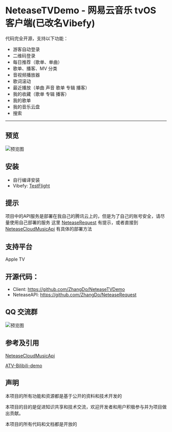 # NeteaseTVDemo - 网易云音乐 tvOS 客户端(已改名Vibefy)

代码完全开源，支持以下功能：

- 游客自动登录
- 二维码登录
- 每日推荐（歌单、单曲）
- 歌单、播客、MV 分类
- 音视频播放器
- 歌词滚动
- 最近播放（单曲 声音 歌单 专辑 播客）
- 我的收藏（歌单 专辑 播客）
- 我的歌单
- 我的音乐云盘
- 搜索
------

## 预览
![预览图](https://github.com/ZhangDo/NeteaseTVDemo/blob/main/images/preview.png)

## 安装
- 自行编译安装
- Vibefy: [TestFlight](https://testflight.apple.com/join/he8gBuuY)

## 提示

项目中的API服务是部署在我自己的腾讯云上的，但是为了自己的账号安全，请尽量使用自己部署的服务
这里  [NeteaseRequest](https://github.com/ZhangDo/NeteaseRequest ) 有提示，或者直接到  [NeteaseCloudMusicApi](https://github.com/Binaryify/NeteaseCloudMusicApi) 有具体的部署方法

## 支持平台
Apple TV


## 开源代码：

- Client: https://github.com/ZhangDo/NeteaseTVDemo
- NeteaseAPI: https://github.com/ZhangDo/NeteaseRequest

## QQ 交流群

![预览图](https://github.com/ZhangDo/NeteaseTVDemo/blob/main/images/WechatIMG95.png)

## 参考及引用

[NeteaseCloudMusicApi](https://github.com/Binaryify/NeteaseCloudMusicApi)

[ATV-Bilibili-demo](https://github.com/yichengchen/ATV-Bilibili-demo)

## 声明

本项目的所有功能和资源都是基于公开的资料和技术开发的

本项目的目的是促进知识共享和技术交流，欢迎开发者和用户积极参与并为项目做出贡献。

本项目的所有代码和文档都是开放的

